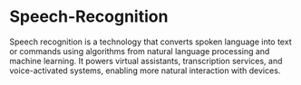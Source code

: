# Speech-Recognition
Speech recognition is a technology that converts spoken language into text or commands using algorithms from natural language processing and machine learning. It powers virtual assistants, transcription services, and voice-activated systems, enabling more natural interaction with devices.
